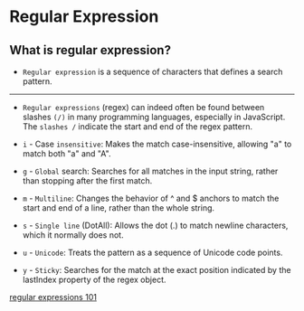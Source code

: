 # Regular Expression

## What is regular expression?

- `Regular expression` is a sequence of characters that defines a search pattern.

---

- `Regular expressions` (regex) can indeed often be found between slashes `(/)` in many programming languages, especially in JavaScript. The `slashes /` indicate the start and end of the regex pattern.

- `i` - Case `insensitive`: Makes the match case-insensitive, allowing "a" to match both "a" and "A".
- `g` - `Global` search: Searches for all matches in the input string, rather than stopping after the first match.
- `m` - `Multiline`: Changes the behavior of ^ and $ anchors to match the start and end of a line, rather than the whole string.
- `s` - `Single line` (DotAll): Allows the dot (.) to match newline characters, which it normally does not.
- `u` - `Unicode`: Treats the pattern as a sequence of Unicode code points.
- `y` - `Sticky`: Searches for the match at the exact position indicated by the lastIndex property of the regex object.

[regular expressions 101](https://regex101.com/)
